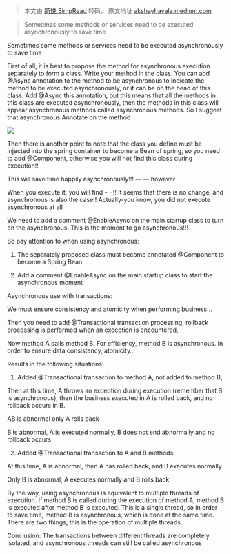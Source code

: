 > 本文由 [简悦 SimpRead](http://ksria.com/simpread/) 转码， 原文地址 [akshayhavale.medium.com](https://akshayhavale.medium.com/use-of-async-asynchronous-method-transactional-transaction-processing-499f6d7889a8)

> Sometimes some methods or services need to be executed asynchronously to save time

Sometimes some methods or services need to be executed asynchronously to save time

First of all, it is best to propose the method for asynchronous execution separately to form a class. Write your method in the class. You can add @Async annotation to the method to be asynchronous to indicate the method to be executed asynchronously, or it can be on the head of this class. Add @Async this annotation, but this means that all the methods in this class are executed asynchronously, then the methods in this class will appear asynchronous methods called asynchronous methods. So I suggest that asynchronous Annotate on the method

![](https://miro.medium.com/max/1400/0*pakHpyoKPtR2aZLt.png)

Then there is another point to note that the class you define must be injected into the spring container to become a Bean of spring, so you need to add @Component, otherwise you will not find this class during execution!!

This will save time happily asynchronously!!! — — however

When you execute it, you will find -_-!! It seems that there is no change, and asynchronous is also the case!! Actually-you know, you did not execute asynchronous at all

We need to add a comment @EnableAsync on the main startup class to turn on the asynchronous. This is the moment to go asynchronous!!!

So pay attention to when using asynchronous:

1. The separately proposed class must become annotated @Component to become a Spring Bean

2. Add a comment @EnableAsync on the main startup class to start the asynchronous moment

Asynchronous use with transactions:

We must ensure consistency and atomicity when performing business…

Then you need to add @Transactional transaction processing, rollback processing is performed when an exception is encountered,

Now method A calls method B. For efficiency, method B is asynchronous. In order to ensure data consistency, atomicity…

Results in the following situations:

1. Added @Transactional transaction to method A, not added to method B,

Then at this time, A throws an exception during execution (remember that B is asynchronous), then the business executed in A is rolled back, and no rollback occurs in B.

AB is abnormal only A rolls back

B is abnormal, A is executed normally, B does not end abnormally and no rollback occurs

2. Added @Transactional transaction to A and B methods:

At this time, A is abnormal, then A has rolled back, and B executes normally

Only B is abnormal, A executes normally and B rolls back

By the way, using asynchronous is equivalent to multiple threads of execution. If method B is called during the execution of method A, method B is executed after method B is executed. This is a single thread, so in order to save time, method B is asynchronous, which is done at the same time. There are two things, this is the operation of multiple threads.

Conclusion: The transactions between different threads are completely isolated, and asynchronous threads can still be called asynchronous